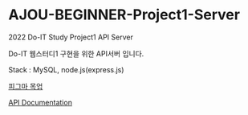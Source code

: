 # AJOU-BEGINNER-Project1-Server
2022 Do-IT Study Project1 API Server

Do-IT 웹스터디1 구현을 위한 API서버 입니다.

Stack : MySQL, node.js(express.js)

[피그마 목업](https://www.figma.com/file/FMcTfiuDucOpEs2j6fh3XL/2022-Ajou-Beginner-Project-1-1?node-id=0%3A1)

[API Documentation](https://documenter.getpostman.com/view/14449875/UVyrVcBS)
